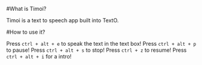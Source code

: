 #What is Timoi?

Timoi is a text to speech app built into TextO.

#How to use it?

Press ```ctrl + alt + e``` to speak the text in the text box!
Press ```ctrl + alt + p``` to pause!
Press ```ctrl + alt + s``` to stop!
Press ```ctrl + z``` to resume!
Press ```ctrl + alt + i``` for a intro!
